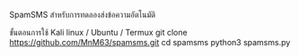 SpamSMS สำหรับการทดลองส่งข้อความอัตโนมัติ

ขั้นตอนการใช้ Kali linux / Ubuntu / Termux
git clone https://github.com/MnM63/spamsms.git
cd spamsms
python3 spamsms.py
